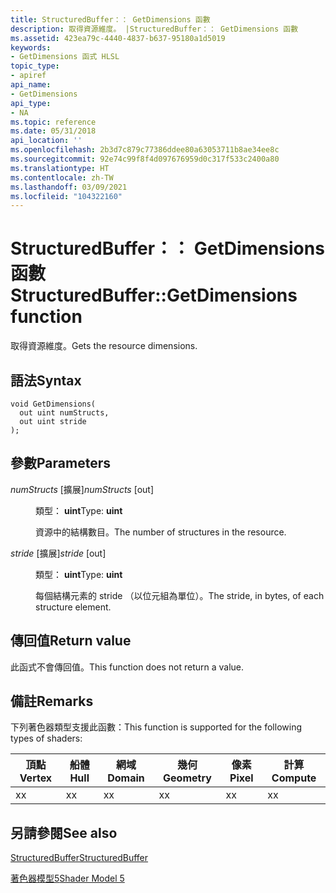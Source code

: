 ```yaml
---
title: StructuredBuffer：： GetDimensions 函數
description: 取得資源維度。 |StructuredBuffer：： GetDimensions 函數
ms.assetid: 423ea79c-4440-4837-b637-95180a1d5019
keywords:
- GetDimensions 函式 HLSL
topic_type:
- apiref
api_name:
- GetDimensions
api_type:
- NA
ms.topic: reference
ms.date: 05/31/2018
api_location: ''
ms.openlocfilehash: 2b3d7c879c77386ddee80a63053711b8ae34ee8c
ms.sourcegitcommit: 92e74c99f8f4d097676959d0c317f533c2400a80
ms.translationtype: HT
ms.contentlocale: zh-TW
ms.lasthandoff: 03/09/2021
ms.locfileid: "104322160"
---
```

# <a name="structuredbuffergetdimensions-function"></a><span data-ttu-id="a174e-105">StructuredBuffer：： GetDimensions 函數</span><span class="sxs-lookup"><span data-stu-id="a174e-105">StructuredBuffer::GetDimensions function</span></span>

<span data-ttu-id="a174e-106">取得資源維度。</span><span class="sxs-lookup"><span data-stu-id="a174e-106">Gets the resource dimensions.</span></span>

## <a name="syntax"></a><span data-ttu-id="a174e-107">語法</span><span class="sxs-lookup"><span data-stu-id="a174e-107">Syntax</span></span>

``` syntax
void GetDimensions(
  out uint numStructs,
  out uint stride
);
```

## <a name="parameters"></a><span data-ttu-id="a174e-108">參數</span><span class="sxs-lookup"><span data-stu-id="a174e-108">Parameters</span></span>

<dl> <dt>

<span data-ttu-id="a174e-109">*numStructs* \[擴展\]</span><span class="sxs-lookup"><span data-stu-id="a174e-109">*numStructs* \[out\]</span></span>
</dt> <dd>

<span data-ttu-id="a174e-110">類型： **uint**</span><span class="sxs-lookup"><span data-stu-id="a174e-110">Type: **uint**</span></span>

<span data-ttu-id="a174e-111">資源中的結構數目。</span><span class="sxs-lookup"><span data-stu-id="a174e-111">The number of structures in the resource.</span></span>

</dd> <dt>

<span data-ttu-id="a174e-112">*stride* \[擴展\]</span><span class="sxs-lookup"><span data-stu-id="a174e-112">*stride* \[out\]</span></span>
</dt> <dd>

<span data-ttu-id="a174e-113">類型： **uint**</span><span class="sxs-lookup"><span data-stu-id="a174e-113">Type: **uint**</span></span>

<span data-ttu-id="a174e-114">每個結構元素的 stride （以位元組為單位）。</span><span class="sxs-lookup"><span data-stu-id="a174e-114">The stride, in bytes, of each structure element.</span></span>

</dd> </dl>

## <a name="return-value"></a><span data-ttu-id="a174e-115">傳回值</span><span class="sxs-lookup"><span data-stu-id="a174e-115">Return value</span></span>

<span data-ttu-id="a174e-116">此函式不會傳回值。</span><span class="sxs-lookup"><span data-stu-id="a174e-116">This function does not return a value.</span></span>

## <a name="remarks"></a><span data-ttu-id="a174e-117">備註</span><span class="sxs-lookup"><span data-stu-id="a174e-117">Remarks</span></span>

<span data-ttu-id="a174e-118">下列著色器類型支援此函數：</span><span class="sxs-lookup"><span data-stu-id="a174e-118">This function is supported for the following types of shaders:</span></span>



| <span data-ttu-id="a174e-119">頂點</span><span class="sxs-lookup"><span data-stu-id="a174e-119">Vertex</span></span> | <span data-ttu-id="a174e-120">船體</span><span class="sxs-lookup"><span data-stu-id="a174e-120">Hull</span></span> | <span data-ttu-id="a174e-121">網域</span><span class="sxs-lookup"><span data-stu-id="a174e-121">Domain</span></span> | <span data-ttu-id="a174e-122">幾何</span><span class="sxs-lookup"><span data-stu-id="a174e-122">Geometry</span></span> | <span data-ttu-id="a174e-123">像素</span><span class="sxs-lookup"><span data-stu-id="a174e-123">Pixel</span></span> | <span data-ttu-id="a174e-124">計算</span><span class="sxs-lookup"><span data-stu-id="a174e-124">Compute</span></span> |
|--------|------|--------|----------|-------|---------|
| <span data-ttu-id="a174e-125">x</span><span class="sxs-lookup"><span data-stu-id="a174e-125">x</span></span>      | <span data-ttu-id="a174e-126">x</span><span class="sxs-lookup"><span data-stu-id="a174e-126">x</span></span>    | <span data-ttu-id="a174e-127">x</span><span class="sxs-lookup"><span data-stu-id="a174e-127">x</span></span>      | <span data-ttu-id="a174e-128">x</span><span class="sxs-lookup"><span data-stu-id="a174e-128">x</span></span>        | <span data-ttu-id="a174e-129">x</span><span class="sxs-lookup"><span data-stu-id="a174e-129">x</span></span>     | <span data-ttu-id="a174e-130">x</span><span class="sxs-lookup"><span data-stu-id="a174e-130">x</span></span>       |



 

## <a name="see-also"></a><span data-ttu-id="a174e-131">另請參閱</span><span class="sxs-lookup"><span data-stu-id="a174e-131">See also</span></span>

<dl> <dt>

[<span data-ttu-id="a174e-132">StructuredBuffer</span><span class="sxs-lookup"><span data-stu-id="a174e-132">StructuredBuffer</span></span>](sm5-object-structuredbuffer.md)
</dt> <dt>

[<span data-ttu-id="a174e-133">著色器模型5</span><span class="sxs-lookup"><span data-stu-id="a174e-133">Shader Model 5</span></span>](d3d11-graphics-reference-sm5.md)
</dt> </dl>

 

 





